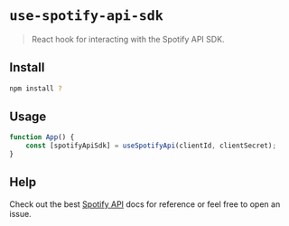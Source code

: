 # `use-spotify-api-sdk`

> React hook for interacting with the Spotify API SDK.

## Install

```sh
npm install ?
```

## Usage

```js
function App() {
	const [spotifyApiSdk] = useSpotifyApi(clientId, clientSecret);
}
```

## Help
Check out the best [Spotify API](https://developer.spotify.com/documentation/web-api) docs for reference or feel free to open an issue.
